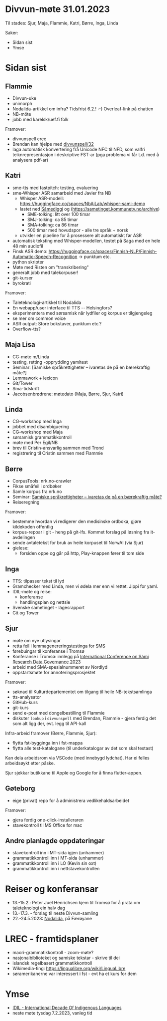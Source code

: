 # Divvun-møte 31.01.2023

Til stades: Sjur, Maja, Flammie, Katri, Børre, Inga, Linda

Saker:

* Sidan sist
* Ymse

# Sidan sist

## Flammie

* Divvun-uke
* unimorph
* Nodalida-artikkel om infra? Tidsfrist 6.2.! :-) Overleaf-link på chatten
* NB-möte
* jobb med karelsk/uef.fi folk

Framover:

* divvunspell cree
* Brendan kan hjelpe med [divvunspell/32](https://github.com/divvun/divvunspell/issues/32)
* laga automatisk konvertering frå Unicode NFC til NFD, som valfri teiknrepresentasjon i deskriptive FST-ar (pga problema vi får t.d. med å analysera pdf-ar)


## Katri

* sme-tts med fastpitch: testing, evaluering
* sme-Whisper ASR samarbeid med Javier fra NB
    * Whisper ASR-modell: \
      <https://huggingface.co/spaces/NbAiLab/whisper-sami-demo>
    * lastet ned [Sámediggi](https://media.digitalarkivet.no/play/105554) og (https://sametinget.kommunetv.no/archive)
        * SME-tolking: litt over 100 timar
        * SMJ-tolking: ca 85 timar
        * SMA-tolking: ca 86 timar
        * 500 timar med hovudspor - alle tre språk + norsk
    * utvikler en pipeline for å prosessere alt automatiskt før ASR
* automatisk teksting med Whisper-modellen, testet på Saga med en hele 48 min audiofil
* Finsk ASR demo: <https://huggingface.co/spaces/Finnish-NLP/Finnish-Automatic-Speech-Recognition> -> punktum etc.
* python skripter
* Møte med Risten om "transkribering"
* generalt jobb med talekorpuser!
* git-kurser
* byrokrati

Framover:
* Taleteknologi-artikkel til Nodalida
* En webapp/user interface til TTS -- Helsingfors?
* eksperimentera med sørsamisk når lydfiler og korpus er tilgjengeleg
* se mer om common voice
* ASR output: Store bokstaver, punktum etc.?
* Overflow-tts?

## Maja Lisa

* CG-møte m/Linda
* testing, retting -opprydding yamltest
* Seminar:
  [Samiske språkrettigheter – ivaretas de på en bærekraftig måte?]
* Lemmawork + lexicon
* Git/Tower
* Sma-tidskrift
* Jacobsenbrødrene: møtedato (Maja, Børre, Sjur, Katri)

## Linda

* CG-workshop med Inga
* jobbet med disambiguering
* CG-workshop med Maja
* sørsamisk grammatikkontroll
* møte med Per Egil/NB
* brev til Cristin-ansvarlig sammen med Trond
* registrering til Cristin sammen med Flammie

## Børre

* CorpusTools: nrk.no-crawler
* Fikse småfeil i ordbøker
* Samle korpus fra nrk.no
* Seminar:
  [Samiske språkrettigheter – ivaretas de på en bærekraftig måte?](https://uit.no/tavla/artikkel/799821/samiske_sprakrettigheter_ivaretas_de_pa_en_baere)
* Reiseregning

Framover:

* bestemme hvordan vi redigerer den medisinske ordboka, gjøre kildekoden offentlig
* korpus-repoar i git - heng på git-lfs. Kommet forslag på løsning fra it-avdelingen
* sende avtaletekst for bruk av heile korpuset til NorwAI (via Sjur)
* gielese:
    * forsiden oppe og går på http, Play-knappen fører til tom side

## Inga

* TTS: tilpasser tekst til lyd
* Gramchecker med Linda, men vi ødela mer enn vi rettet. Jippi for yaml.
* IDIL-møte og reise: 
    * konferanse
    * handlingsplan og nettsie
* Svenske sametinget - lägesrapport
* Git og Tower

## Sjur

* møte om nye utlysingar
* retta feil i lemmagenereringstestinga for SMS
* førebuingar til konferanse i Tromsø
* Konferanse i Tromsø: innlegg på [International Conference on Sámi Research Data Governance 2023](https://uit.no/tavla/artikkel/794984/international_conference_on_s_mi_research_data_go)
* arbeid med SMA-spesialnummeret av Nordlyd
* oppstartsmøte for annoteringsprosjektet

Framover:

* søknad til Kulturdepartementet om tilgang til heile NB-tekstsamlinga
* tts-analysator
* GitHub-kurs
* git-kurs
* send e-post med dongelbestilling til Flammie
* diskuter `lookup` i `divvunspell` med Brendan, Flammie - gjera ferdig det
  som alt ligg der, evt. legg til API-kall

Infra-arbeid framover (Børre, Flammie, Sjur):

* flytta fst-bygginga inn i fst-mappa
* flytta alle test-katalogane (til underkatalogar av det som skal testast)

Kan dela arbeidsrom via VSCode (med innebygd lydchat). Har ei felles arbeidsøykt etter påske.

Sjur sjekkar butikkane til Apple og Google for å finna flutter-appen.

## Gøteborg

* eige (privat) repo for å administrera vedlikehaldsarbeidet

Framover:

* gjera ferdig one-click-installeraren
* stavekontroll til MS Office for mac

## Andre planlagde oppdateringar

* stavekontroll inn i MT-sida igjen (unhammer)
* grammatikkontroll inn i MT-sida (unhammer)
* grammatikkontroll inn i LO (Kevin sin oxt)
* grammatikkontroll inn i nettstavekontrollen

# Reiser og konferansar

* 13.-15.2.: Peter Juel Henrichsen kjem til Tromsø for å prata om taleteknologi ein halv dag
* 13.-17.3. - forslag til neste Divvun-samling
* 22.-24.5.2023: [Nodalida](https://www.nodalida2023.fo/call-for-papers), på Færøyane

# LREC - framtidsplaner

* maori-grammatikkontroll - zoom-møte?
* nasjonalbiblioteket og samiske tekstar - skrive til dei
* islandsk regelbasert grammatikkontroll
* Wikimedia-ting: <https://lingualibre.org/wiki/LinguaLibre>
* søramerikanerne var interessert i fst - evt ha et kurs for dem

# Ymse

* [IDIL - International Decade Of Indigenous Languages](https://fpcc.ca/stories/the-decade-of-indigenous-languages/)
* neste møte tysdag 7.2.2023, vanleg tid
